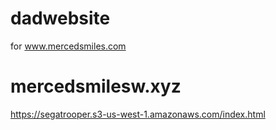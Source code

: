 # dadwebsite
for www.mercedsmiles.com
# mercedsmilesw.xyz
https://segatrooper.s3-us-west-1.amazonaws.com/index.html
